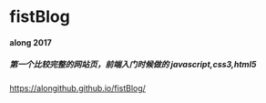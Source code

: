 # fistBlog
#### along 2017
##### 第一个比较完整的网站页，前端入门时候做的 javascript,css3,html5
https://alongithub.github.io/fistBlog/
